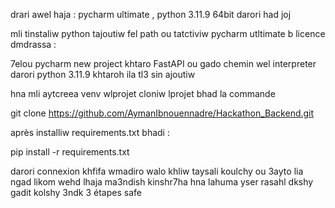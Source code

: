 drari awel haja :
 pycharm ultimate , python 3.11.9 64bit darori had joj 

 mli tinstaliw python tajoutiw fel path ou tatctiviw pycharm utltimate b licence dmdrassa :

 7elou pycharm new project khtaro FastAPI ou gado chemin wel interpreter darori python 3.11.9 khtaroh ila tl3 sin ajoutiw 

 hna mli aytcreea venv wlprojet cloniw lprojet  bhad la commande 

 git clone https://github.com/AymanIbnouennadre/Hackathon_Backend.git 

 après installiw requirements.txt bhadi : 

 pip install -r requirements.txt  

 darori connexion khfifa wmadiro walo khliw taysali koulchy ou 3ayto lia ngad likom wehd lhaja ma3ndish kinshr7ha hna lahuma yser rasahl dkshy gadit kolshy 3ndk 3 étapes safe 
